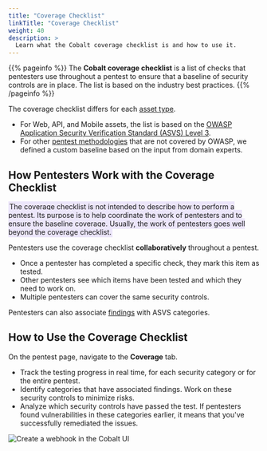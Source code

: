 ```yaml
---
title: "Coverage Checklist"
linkTitle: "Coverage Checklist"
weight: 40
description: >
  Learn what the Cobalt coverage checklist is and how to use it.
---
```


{{% pageinfo %}}
The **Cobalt coverage checklist** is a list of checks that pentesters use throughout a pentest to ensure that a baseline of security controls are in place. The list is based on the industry best practices.
{{% /pageinfo %}}

The coverage checklist differs for each [asset type](/platform-deep-dive/assets/asset-types/).

- For Web, API, and Mobile assets, the list is based on the [OWASP Application Security Verification Standard (ASVS) Level 3](https://owasp.org/www-pdf-archive/OWASP_Application_Security_Verification_Standard_3.0.1.pdf).
- For other [pentest methodologies](/platform-deep-dive/pentests/pentest-process/methodologies/) that are not covered by OWASP, we defined a custom baseline based on the input from domain experts.

## How Pentesters Work with the Coverage Checklist

<span style="background-color: #ECE6FA; padding: 2px;">The coverage checklist is not intended to describe how to perform a pentest. Its purpose is to help coordinate the work of pentesters and to ensure the baseline coverage. Usually, the work of pentesters goes well beyond the coverage checklist.</span>

Pentesters use the coverage checklist **collaboratively** throughout a pentest.

- Once a pentester has completed a specific check, they mark this item as tested.
- Other pentesters see which items have been tested and which they need to work on.
- Multiple pentesters can cover the same security controls.

Pentesters can also associate [findings](/platform-deep-dive/pentests/findings/) with ASVS categories.

## How to Use the Coverage Checklist

On the pentest page, navigate to the **Coverage** tab.

- Track the testing progress in real time, for each security category or for the entire pentest.
- Identify categories that have associated findings. Work on these security controls to minimize risks.
- Analyze which security controls have passed the test. If pentesters found vulnerabilities in these categories earlier, it means that you've successfully remediated the issues.

![Create a webhook in the Cobalt UI](/deepdive/CoverageChecklistOverview.png "Create a webhook in the Cobalt UI")
